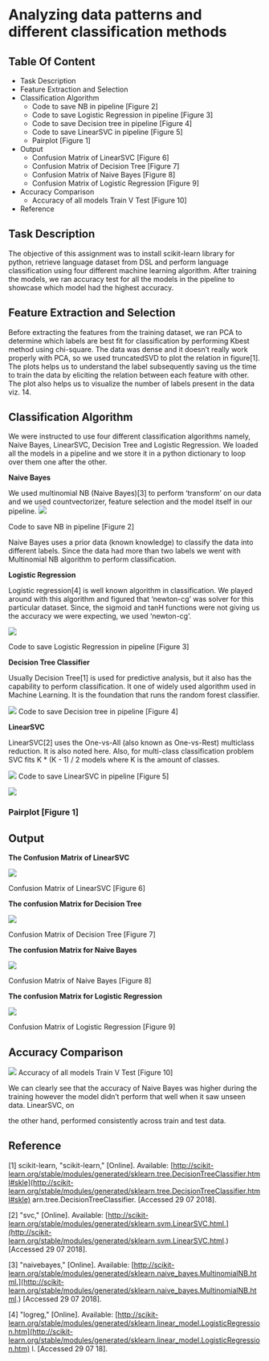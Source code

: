 # Analyzing data patterns and different classification methods


## Table Of Content

- Task Description
- Feature Extraction and Selection
- Classification Algorithm
  - Code to save NB in pipeline [Figure 2]
  - Code to save Logistic Regression in pipeline [Figure 3]
  - Code to save Decision tree in pipeline [Figure 4]
  - Code to save LinearSVC in pipeline [Figure 5]
  - Pairplot [Figure 1]
- Output
  - Confusion Matrix of LinearSVC [Figure 6]
  - Confusion Matrix of Decision Tree [Figure 7]
  - Confusion Matrix of Naive Bayes [Figure 8]
  - Confusion Matrix of Logistic Regression [Figure 9]
- Accuracy Comparison
  - Accuracy of all models Train V Test [Figure 10]
- Reference

## Task Description

The objective of this assignment was to install scikit-learn library for python, retrieve
language dataset from DSL and perform language classification using four different machine
learning algorithm. After training the models, we ran accuracy test for all the models in the
pipeline to showcase which model had the highest accuracy.

## Feature Extraction and Selection

Before extracting the features from the training dataset, we ran PCA to determine which
labels are best fit for classification by performing Kbest method using chi-square. The data
was dense and it doesn’t really work properly with PCA, so we used truncatedSVD to plot
the relation in figure[1]. The plots helps us to understand the label subsequently saving us
the time to train the data by eliciting the relation between each feature with other. The plot
also helps us to visualize the number of labels present in the data viz. 14.

## Classification Algorithm

We were instructed to use four different classification algorithms namely, Naive Bayes,
LinearSVC, Decision Tree and Logistic Regression. We loaded all the models in a pipeline
and we store it in a python dictionary to loop over them one after the other.

**Naive Bayes**

We used multinomial NB (Naive Bayes)[3] to perform ‘transform’ on our data and we used
countvectorizer, feature selection and the model itself in our pipeline.
![](https://firebasestorage.googleapis.com/v0/b/assignment4-fc96b.appspot.com/o/Assignment%206%20DAta%2FScreen%20Shot%202018-07-30%20at%2010.10.28%20PM.png?alt=media&token=48322af8-8d31-476f-837a-bec07dcc0d31)

Code to save NB in pipeline [Figure 2]

Naive Bayes uses a prior data (known knowledge) to classify the data into different labels.
Since the data had more than two labels we went with Multinomial NB algorithm to perform
classification.

**Logistic Regression**

Logistic regression[4] is well known algorithm in classification. We played around with this
algorithm and figured that ‘newton-cg’ was solver for this particular dataset. Since, the
sigmoid and tanH functions were not giving us the accuracy we were expecting, we used
‘newton-cg’.

![](https://firebasestorage.googleapis.com/v0/b/assignment4-fc96b.appspot.com/o/Assignment%206%20DAta%2FScreen%20Shot%202018-07-30%20at%2010.09.51%20PM.png?alt=media&token=11057a78-0c43-4db1-be9b-a2630e0e493b)

Code to save Logistic Regression in pipeline [Figure 3]

**Decision Tree Classifier**

Usually Decision Tree[1] is used for predictive analysis, but it also has the capability to
perform classification. It one of widely used algorithm used in Machine Learning. It is the
foundation that runs the random forest classifier.

![](https://firebasestorage.googleapis.com/v0/b/assignment4-fc96b.appspot.com/o/Assignment%206%20DAta%2FScreen%20Shot%202018-07-30%20at%2010.10.19%20PM.png?alt=media&token=9873d3d3-ab37-47e0-a989-f4d448d80460)
Code to save Decision tree in pipeline [Figure 4]

**LinearSVC**

LinearSVC[2] uses the One-vs-All (also known as One-vs-Rest) multiclass reduction. It is
also noted here. Also, for multi-class classification problem SVC fits K \* (K - 1) / 2 models
where K is the amount of classes.

![](https://firebasestorage.googleapis.com/v0/b/assignment4-fc96b.appspot.com/o/Assignment%206%20DAta%2FScreen%20Shot%202018-07-30%20at%2010.09.51%20PM.png?alt=media&token=11057a78-0c43-4db1-be9b-a2630e0e493b)
Code to save LinearSVC in pipeline [Figure 5]

![](https://firebasestorage.googleapis.com/v0/b/assignment4-fc96b.appspot.com/o/Assignment%206%20DAta%2Fseaborn.png?alt=media&token=7cce2325-8682-40db-b351-f8998fe6523f)

### Pairplot [Figure 1]

## Output

**The Confusion Matrix of LinearSVC**

![](https://firebasestorage.googleapis.com/v0/b/assignment4-fc96b.appspot.com/o/Assignment%206%20DAta%2FLinearSVCHeatmap.png?alt=media&token=29da5767-d67f-45b4-bd76-342eeb39ed84)

Confusion Matrix of LinearSVC [Figure 6]

**The confusion Matrix for Decision Tree**

![](https://firebasestorage.googleapis.com/v0/b/assignment4-fc96b.appspot.com/o/Assignment%206%20DAta%2FDecision%20tree.png?alt=media&token=43a69102-3d01-4091-8c1b-8ce9a37ebdc5)

Confusion Matrix of Decision Tree [Figure 7]

**The confusion Matrix for Naive Bayes**

![](https://firebasestorage.googleapis.com/v0/b/assignment4-fc96b.appspot.com/o/Assignment%206%20DAta%2FNB.png?alt=media&token=7e26dd2d-281d-402c-94c0-0a5a82167c67)

Confusion Matrix of Naive Bayes [Figure 8]

**The confusion Matrix for Logistic Regression**

![](https://firebasestorage.googleapis.com/v0/b/assignment4-fc96b.appspot.com/o/Assignment%206%20DAta%2FLogisticRe.png?alt=media&token=02869df5-f7f6-416e-bc76-29092a658769)

Confusion Matrix of Logistic Regression [Figure 9]

## Accuracy Comparison

![](https://firebasestorage.googleapis.com/v0/b/assignment4-fc96b.appspot.com/o/Assignment%206%20DAta%2FScreen%20Shot%202018-07-30%20at%2011.16.16%20PM.png?alt=media&token=60377b3b-f414-4353-bcac-3b55ddc5ddba)
Accuracy of all models Train V Test [Figure 10]

We can clearly see that the accuracy of Naive Bayes was higher during the training
however the model didn’t perform that well when it saw unseen data. LinearSVC, on

the other hand, performed consistently across train and test data.

## Reference

[1] scikit-learn, "scikit-learn," [Online]. Available:
[http://scikit-learn.org/stable/modules/generated/sklearn.tree.DecisionTreeClassifier.html#skle](http://scikit-learn.org/stable/modules/generated/sklearn.tree.DecisionTreeClassifier.html#skle)
arn.tree.DecisionTreeClassifier. [Accessed 29 07 2018].

[2] "svc," [Online]. Available:
[http://scikit-learn.org/stable/modules/generated/sklearn.svm.LinearSVC.html.](http://scikit-learn.org/stable/modules/generated/sklearn.svm.LinearSVC.html.) [Accessed 29
07 2018].

[3] "naivebayes," [Online]. Available:
[http://scikit-learn.org/stable/modules/generated/sklearn.naive_bayes.MultinomialNB.html.](http://scikit-learn.org/stable/modules/generated/sklearn.naive_bayes.MultinomialNB.html.)
[Accessed 29 07 2018].

[4] "logreg," [Online]. Available:
[http://scikit-learn.org/stable/modules/generated/sklearn.linear_model.LogisticRegression.htm](http://scikit-learn.org/stable/modules/generated/sklearn.linear_model.LogisticRegression.htm)
l. [Accessed 29 07 18].
